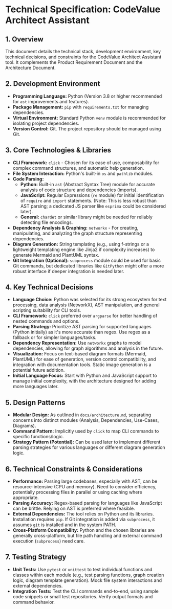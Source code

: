 # Technical Specification: CodeValue Architect Assistant

## 1. Overview

This document details the technical stack, development environment, key technical decisions, and constraints for the CodeValue Architect Assistant tool. It complements the Product Requirement Document and the Architecture Document.

## 2. Development Environment

- **Programming Language:** Python (Version 3.8 or higher recommended for `ast` improvements and features).
- **Package Management:** `pip` with `requirements.txt` for managing dependencies.
- **Virtual Environment:** Standard Python `venv` module is recommended for isolating project dependencies.
- **Version Control:** Git. The project repository should be managed using Git.

## 3. Core Technologies & Libraries

- **CLI Framework:** `click` - Chosen for its ease of use, composability for complex command structures, and automatic help generation.
- **File System Interaction:** Python's built-in `os` and `pathlib` modules.
- **Code Parsing:**
    - **Python:** Built-in `ast` (Abstract Syntax Tree) module for accurate analysis of code structure and dependencies (imports).
    - **JavaScript:** Regular Expressions (`re` module) for initial identification of `require` and `import` statements. (Note: This is less robust than AST parsing; a dedicated JS parser like `esprima` could be considered later).
    - **General:** `chardet` or similar library might be needed for reliably detecting file encodings.
- **Dependency Analysis & Graphing:** `networkx` - For creating, manipulating, and analyzing the graph structure representing dependencies.
- **Diagram Generation:** String templating (e.g., using f-strings or a lightweight templating engine like Jinja2 if complexity increases) to generate Mermaid and PlantUML syntax.
- **Git Integration (Optional):** `subprocess` module could be used for basic Git commands, but dedicated libraries like `GitPython` might offer a more robust interface if deeper integration is needed later.

## 4. Key Technical Decisions

- **Language Choice:** Python was selected for its strong ecosystem for text processing, data analysis (NetworkX), AST manipulation, and general scripting suitability for CLI tools.
- **CLI Framework:** `click` preferred over `argparse` for better handling of nested commands and options.
- **Parsing Strategy:** Prioritize AST parsing for supported languages (Python initially) as it's more accurate than regex. Use regex as a fallback or for simpler languages/tasks.
- **Dependency Representation:** Use `networkx` graphs to model dependencies, allowing for graph algorithms and analysis in the future.
- **Visualization:** Focus on text-based diagram formats (Mermaid, PlantUML) for ease of generation, version control compatibility, and integration with documentation tools. Static image generation is a potential future addition.
- **Initial Language Focus:** Start with Python and JavaScript support to manage initial complexity, with the architecture designed for adding more languages later.

## 5. Design Patterns

- **Modular Design:** As outlined in `docs/architecture.md`, separating concerns into distinct modules (Analysis, Dependencies, Use-Cases, Diagrams).
- **Command Pattern:** Implicitly used by `click` to map CLI commands to specific functions/logic.
- **Strategy Pattern (Potential):** Can be used later to implement different parsing strategies for various languages or different diagram generation logic.

## 6. Technical Constraints & Considerations

- **Performance:** Parsing large codebases, especially with AST, can be resource-intensive (CPU and memory). Need to consider efficiency, potentially processing files in parallel or using caching where appropriate.
- **Parsing Accuracy:** Regex-based parsing for languages like JavaScript can be brittle. Relying on AST is preferred where feasible.
- **External Dependencies:** The tool relies on Python and its libraries. Installation requires `pip`. If Git integration is added via `subprocess`, it assumes `git` is installed and in the system PATH.
- **Cross-Platform Compatibility:** Python and the chosen libraries are generally cross-platform, but file path handling and external command execution (`subprocess`) need care.

## 7. Testing Strategy

- **Unit Tests:** Use `pytest` or `unittest` to test individual functions and classes within each module (e.g., test parsing functions, graph creation logic, diagram template generation). Mock file system interactions and external dependencies.
- **Integration Tests:** Test the CLI commands end-to-end, using sample code snippets or small test repositories. Verify output formats and command behavior.